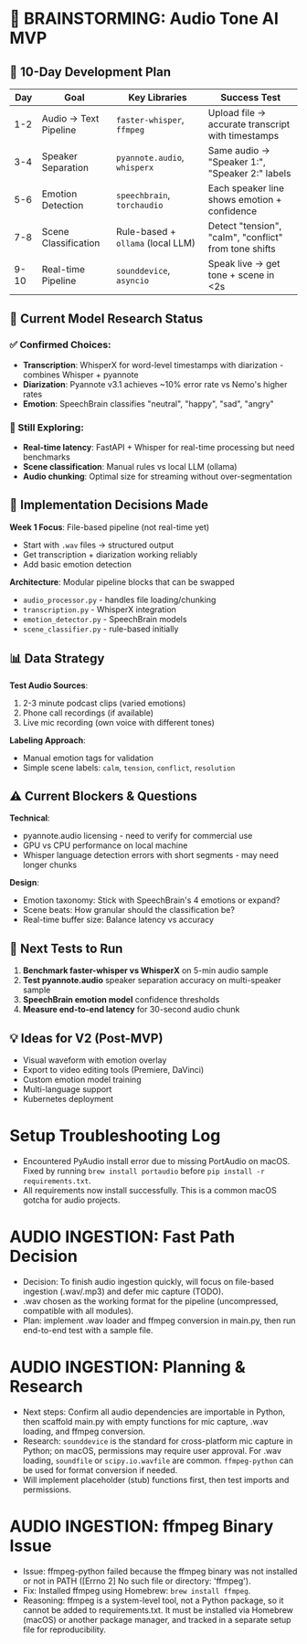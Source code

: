 # 🧠 BRAINSTORMING: Audio Tone AI MVP

## 📅 10-Day Development Plan

| Day | Goal | Key Libraries | Success Test |
|-----|------|---------------|--------------|
| 1-2 | Audio → Text Pipeline | `faster-whisper`, `ffmpeg` | Upload file → accurate transcript with timestamps |
| 3-4 | Speaker Separation | `pyannote.audio`, `whisperx` | Same audio → "Speaker 1:", "Speaker 2:" labels |
| 5-6 | Emotion Detection | `speechbrain`, `torchaudio` | Each speaker line shows emotion + confidence |
| 7-8 | Scene Classification | Rule-based + `ollama` (local LLM) | Detect "tension", "calm", "conflict" from tone shifts |
| 9-10 | Real-time Pipeline | `sounddevice`, `asyncio` | Speak live → get tone + scene in <2s |

## 🔧 Current Model Research Status

### ✅ Confirmed Choices:
- **Transcription**: WhisperX for word-level timestamps with diarization - combines Whisper + pyannote
- **Diarization**: Pyannote v3.1 achieves ~10% error rate vs Nemo's higher rates
- **Emotion**: SpeechBrain classifies "neutral", "happy", "sad", "angry"

### 🔄 Still Exploring:
- **Real-time latency**: FastAPI + Whisper for real-time processing but need benchmarks
- **Scene classification**: Manual rules vs local LLM (ollama) 
- **Audio chunking**: Optimal size for streaming without over-segmentation

## 🎯 Implementation Decisions Made

**Week 1 Focus**: File-based pipeline (not real-time yet)
- Start with `.wav` files → structured output
- Get transcription + diarization working reliably
- Add basic emotion detection

**Architecture**: Modular pipeline blocks that can be swapped
- `audio_processor.py` - handles file loading/chunking
- `transcription.py` - WhisperX integration  
- `emotion_detector.py` - SpeechBrain models
- `scene_classifier.py` - rule-based initially

## 📊 Data Strategy

**Test Audio Sources**:
1. 2-3 minute podcast clips (varied emotions)
2. Phone call recordings (if available)
3. Live mic recording (own voice with different tones)

**Labeling Approach**:
- Manual emotion tags for validation
- Simple scene labels: `calm`, `tension`, `conflict`, `resolution`

## ⚠️ Current Blockers & Questions

**Technical**:
- pyannote.audio licensing - need to verify for commercial use
- GPU vs CPU performance on local machine
- Whisper language detection errors with short segments - may need longer chunks

**Design**:
- Emotion taxonomy: Stick with SpeechBrain's 4 emotions or expand?
- Scene beats: How granular should the classification be?
- Real-time buffer size: Balance latency vs accuracy

## 🧪 Next Tests to Run

1. **Benchmark faster-whisper vs WhisperX** on 5-min audio sample
2. **Test pyannote.audio** speaker separation accuracy on multi-speaker sample  
3. **SpeechBrain emotion model** confidence thresholds
4. **Measure end-to-end latency** for 30-second audio chunk

## 💡 Ideas for V2 (Post-MVP)

- Visual waveform with emotion overlay
- Export to video editing tools (Premiere, DaVinci)
- Custom emotion model training
- Multi-language support
- Kubernetes deployment

# Setup Troubleshooting Log
- Encountered PyAudio install error due to missing PortAudio on macOS. Fixed by running `brew install portaudio` before `pip install -r requirements.txt`.
- All requirements now install successfully. This is a common macOS gotcha for audio projects.

# AUDIO INGESTION: Fast Path Decision
- Decision: To finish audio ingestion quickly, will focus on file-based ingestion (.wav/.mp3) and defer mic capture (TODO).
- .wav chosen as the working format for the pipeline (uncompressed, compatible with all modules).
- Plan: implement .wav loader and ffmpeg conversion in main.py, then run end-to-end test with a sample file.

# AUDIO INGESTION: Planning & Research
- Next steps: Confirm all audio dependencies are importable in Python, then scaffold main.py with empty functions for mic capture, .wav loading, and ffmpeg conversion.
- Research: `sounddevice` is the standard for cross-platform mic capture in Python; on macOS, permissions may require user approval. For .wav loading, `soundfile` or `scipy.io.wavfile` are common. `ffmpeg-python` can be used for format conversion if needed.
- Will implement placeholder (stub) functions first, then test imports and permissions.

# AUDIO INGESTION: ffmpeg Binary Issue
- Issue: ffmpeg-python failed because the ffmpeg binary was not installed or not in PATH ([Errno 2] No such file or directory: 'ffmpeg').
- Fix: Installed ffmpeg using Homebrew: `brew install ffmpeg`.
- Reasoning: ffmpeg is a system-level tool, not a Python package, so it cannot be added to requirements.txt. It must be installed via Homebrew (macOS) or another package manager, and tracked in a separate setup file for reproducibility.